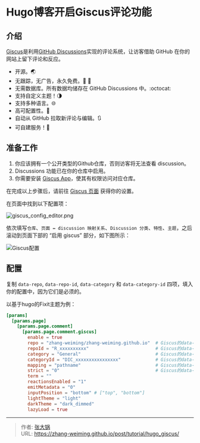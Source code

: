 # Hugo博客开启Giscus评论功能


## 介绍

[Giscus](https://giscus.app/)是利用[GitHub Discussions](https://docs.github.com/en/discussions)实现的评论系统，让访客借助 GitHub 在你的网站上留下评论和反应。

- 开源。🌏
- 无跟踪，无广告，永久免费。📡 🚫
- 无需数据库。所有数据均储存在 GitHub Discussions 中。:octocat:
- 支持自定义主题！🌗
- 支持多种语言。🌐
- 高可配置性。🔧
- 自动从 GitHub 拉取新评论与编辑。🔃
- 可自建服务！🤳

## 准备工作

1. 你应该拥有一个公开类型的Github仓库，否则访客将无法查看 discussion。
2. Discussions 功能已在你的仓库中启用。
3. 你需要安装 [Giscus App](https://github.com/apps/giscus)，使其有权限访问对应仓库。

在完成以上步骤后，请前往 [Giscus 页面](https://giscus.app/) 获得你的设置。

在页面中找到以下配置项：

![giscus_config_editor.png](/img/tutorial/giscus_config_editor.png)

依次填写`仓库`、`页面 ↔️ discussion 映射关系`、`Discussion 分类`、`特性`、`主题`，之后滚动到页面下部的 “启用 giscus” 部分，如下图所示：

![Giscus配置](/img/tutorial/giscus_config.png)

## 配置

复制 `data-repo`, `data-repo-id`, `data-category` 和 `data-category-id` 四项，填入你的配置中，因为它们是必须的。

以基于hugo的Fixit主题为例：

```toml
[params]
  [params.page]
    [params.page.comment]
      [params.page.comment.giscus]
        enable = true
        repo = "zhang-weiming/zhang-weiming.github.io"  # Giscus的data-repo字段
        repoId = "R_xxxxxxxxxx"                         # Giscus的data-repo-id字段
        category = "General"                            # Giscus的data-category字段
        categoryId = "DIC_xxxxxxxxxxxxxxxx"             # Giscus的data-category-id字段
        mapping = "pathname"                            # Giscus的data-mapping字段
        strict = "0"                                    # Giscus的data-strict字段
        term = ""
        reactionsEnabled = "1"
        emitMetadata = "0"
        inputPosition = "bottom" # ["top", "bottom"]
        lightTheme = "light"
        darkTheme = "dark_dimmed"
        lazyLoad = true
```


---

> 作者: [张大锅](https://zhang-weiming.github.io/)  
> URL: https://zhang-weiming.github.io/post/tutorial/hugo_giscus/  

